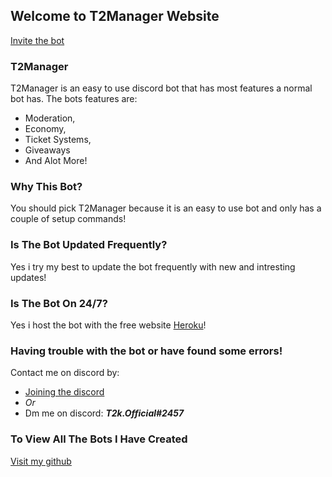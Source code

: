 ## Welcome to T2Manager Website

[Invite the bot](https://discord.com/api/oauth2/authorize?client_id=982953875915034644&permissions=8&scope=bot%20applications.commands)


### T2Manager

T2Manager is an easy to use discord bot that has most features a normal bot has.
The bots features are:
- Moderation,
- Economy,
- Ticket Systems,
- Giveaways
- And Alot More!

### Why This Bot?
You should pick T2Manager because it is an easy to use bot and only has a couple of setup commands!
### Is The Bot Updated Frequently?
Yes i try my best to update the bot frequently with new and intresting updates!
### Is The Bot On 24/7?
Yes i host the bot with the free website [Heroku](heroku.com)!

### Having trouble with the bot or have found some errors!
Contact me on discord by:
- [Joining the discord](https://discord.gg/aMgCkekQJ9)
- *Or*
- Dm me on discord: ***_T2k.Official#2457_***

### To View All The Bots I Have Created
[Visit my github](https://github.com/t2k-official)
